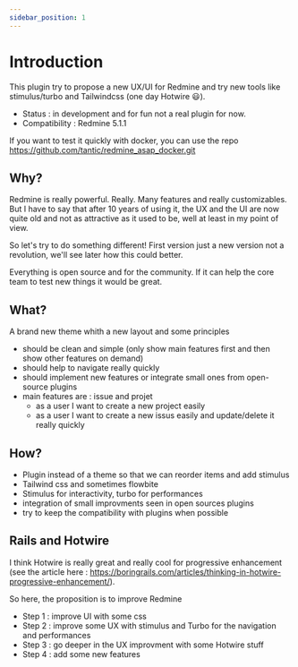 ```yaml
---
sidebar_position: 1
---
```


# Introduction

This plugin try to propose a new UX/UI for Redmine and try new tools like stimulus/turbo and Tailwindcss (one day Hotwire :smiley:).

* Status : in development and for fun not a real plugin for now.
* Compatibility : Redmine 5.1.1

If you want to test it quickly with docker, you can use the repo https://github.com/tantic/redmine_asap_docker.git


## Why?

Redmine is really powerful. Really. Many features and really customizables.
But I have to say that after 10 years of using it, the UX and the UI are now quite old and not as attractive as it used to be, well at least in my point of view.

So let's try to do something different! First version just a new version not a revolution, we'll see later how this could better.

Everything is open source and for the community. If it can help the core team to test new things it would be great.

## What?

A brand new theme whith a new layout and some principles
* should be clean and simple (only show main features first and then show other features on demand)
* should help to navigate really quickly
* should implement new features or integrate small ones from open-source plugins
* main features are : issue and projet
  * as a user I want to create a new project easily
  * as a user I want to create a new issus easily and update/delete it really quickly

## How?

* Plugin instead of a theme so that we can reorder items and add stimulus
* Tailwind css and sometimes flowbite
* Stimulus for interactivity, turbo for performances
* integration of small improvments seen in open sources plugins
* try to keep the compatibility with plugins when possible

## Rails and Hotwire

I think Hotwire is really great and really cool for progressive enhancement (see the article here : https://boringrails.com/articles/thinking-in-hotwire-progressive-enhancement/).

So here, the proposition is to improve Redmine
* Step 1 : improve UI with some css
* Step 2 : improve some UX with stimulus and Turbo for the navigation and performances
* Step 3 : go deeper in the UX improvment with some Hotwire stuff
* Step 4 : add some new features